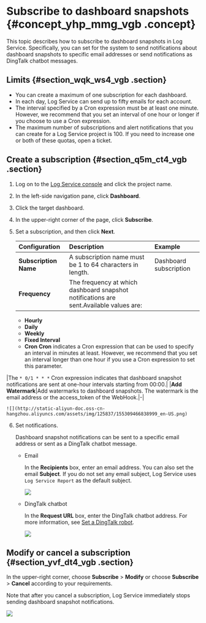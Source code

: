 # Subscribe to dashboard snapshots {#concept_yhp_mmg_vgb .concept}

This topic describes how to subscribe to dashboard snapshots in Log Service. Specifically, you can set for the system to send notifications about dashboard snapshots to specific email addresses or send notifications as DingTalk chatbot messages.

## Limits {#section_wqk_ws4_vgb .section}

-   You can create a maximum of one subscription for each dashboard.
-   In each day, Log Service can send up to fifty emails for each account.
-   The interval specified by a Cron expression must be at least one minute. However, we recommend that you set an interval of one hour or longer if you choose to use a Cron expression.
-   The maximum number of subscriptions and alert notifications that you can create for a Log Service project is 100. If you need to increase one or both of these quotas, open a ticket.

## Create a subscription {#section_q5m_ct4_vgb .section}

1.  Log on to the [Log Service console](https://partners-intl.console.aliyun.com/#/sls) and click the project name.
2.  In the left-side navigation pane, click **Dashboard**.
3.  Click the target dashboard.
4.  In the upper-right corner of the page, click **Subscribe**.
5.  Set a subscription, and then click **Next**.

    |Configuration|Description|Example|
    |:------------|:----------|:------|
    |**Subscription Name**|A subscription name must be 1 to 64 characters in length.|Dashboard subscription|
    |**Frequency**|The frequency at which dashboard snapshot notifications are sent.Available values are:

    -   **Hourly**
    -   **Daily**
    -   **Weekly**
    -   **Fixed Interval**
    -   **Cron**
**Cron** indicates a Cron expression that can be used to specify an interval in minutes at least. However, we recommend that you set an interval longer than one hour if you use a Cron expression to set this parameter.

|The `* 0/1 * * *` Cron expression indicates that dashboard snapshot notifications are sent at one-hour intervals starting from 00:00.|
    |**Add Watermark**|Add watermarks to dashboard snapshots. The watermark is the email address or the access\_token of the WebHook.|-|

    ![](http://static-aliyun-doc.oss-cn-hangzhou.aliyuncs.com/assets/img/125837/155309466838999_en-US.png)

6.  Set notifications.

    Dashboard snapshot notifications can be sent to a specific email address or sent as a DingTalk chatbot message.

    -   Email

        In the **Recipients** box, enter an email address. You can also set the email **Subject**. If you do not set any email subject, Log Service uses `Log Service Report` as the default subject.

        ![](http://static-aliyun-doc.oss-cn-hangzhou.aliyuncs.com/assets/img/125837/155309466839000_en-US.png)

    -   DingTalk chatbot

        In the **Request URL** box, enter the DingTalk chatbot address. For more information, see [Set a DingTalk robot](https://open-doc.dingtalk.com/docs/doc.htm?spm=a219a.7629140.0.0.karFPe&treeId=257&articleId=105735&docType=1).

        ![](http://static-aliyun-doc.oss-cn-hangzhou.aliyuncs.com/assets/img/125837/155309466839002_en-US.png)


## Modify or cancel a subscription {#section_yvf_dt4_vgb .section}

In the upper-right corner, choose **Subscribe** \> **Modify** or choose **Subscribe** \> **Cancel** according to your requirements.

Note that after you cancel a subscription, Log Service immediately stops sending dashboard snapshot notifications.

![](http://static-aliyun-doc.oss-cn-hangzhou.aliyuncs.com/assets/img/125837/155309466939004_en-US.png)

